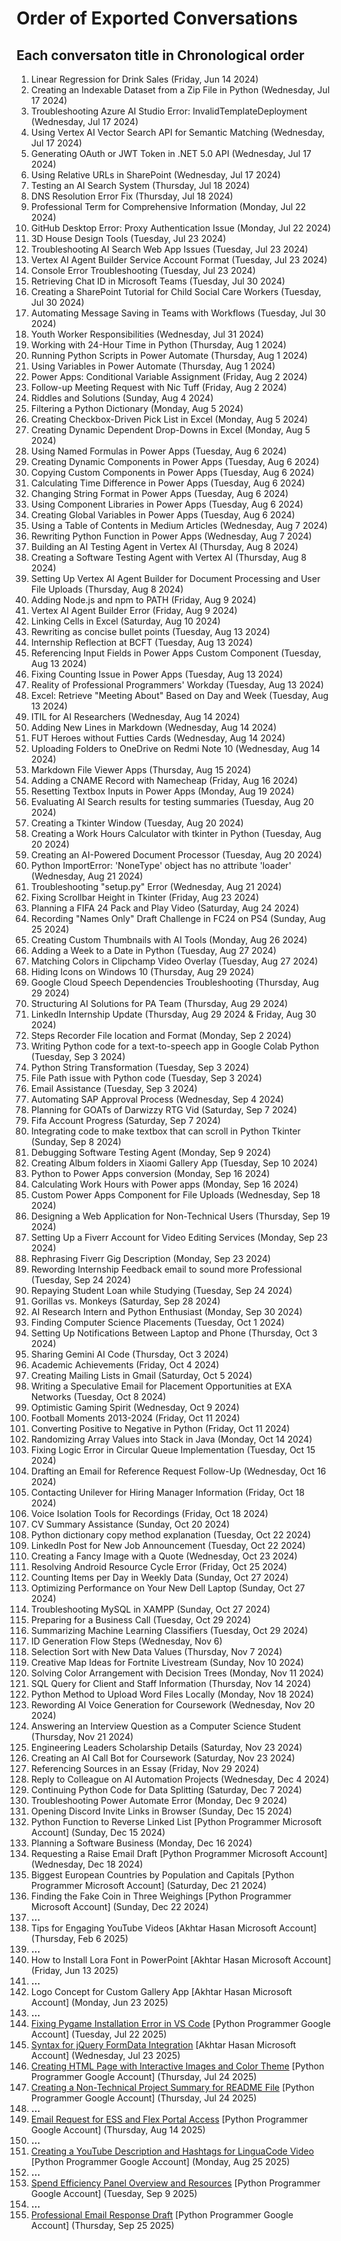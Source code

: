 # Order of Exported Conversations

## Each conversaton title in Chronological order

1. Linear Regression for Drink Sales (Friday, Jun 14 2024)
2. Creating an Indexable Dataset from a Zip File in Python (Wednesday, Jul 17 2024)
3. Troubleshooting Azure AI Studio Error: InvalidTemplateDeployment (Wednesday, Jul 17 2024)
4. Using Vertex AI Vector Search API for Semantic Matching (Wednesday, Jul 17 2024)
5. Generating OAuth or JWT Token in .NET 5.0 API (Wednesday, Jul 17 2024)
6. Using Relative URLs in SharePoint (Wednesday, Jul 17 2024)
7. Testing an AI Search System (Thursday, Jul 18 2024)
8. DNS Resolution Error Fix (Thursday, Jul 18 2024)
9. Professional Term for Comprehensive Information (Monday, Jul 22 2024)
10. GitHub Desktop Error: Proxy Authentication Issue (Monday, Jul 22 2024)
11. 3D House Design Tools (Tuesday, Jul 23 2024)
12. Troubleshooting AI Search Web App Issues (Tuesday, Jul 23 2024)
13. Vertex AI Agent Builder Service Account Format (Tuesday, Jul 23 2024)
14. Console Error Troubleshooting (Tuesday, Jul 23 2024)
15. Retrieving Chat ID in Microsoft Teams (Tuesday, Jul 30 2024)
16. Creating a SharePoint Tutorial for Child Social Care Workers (Tuesday, Jul 30 2024)
17. Automating Message Saving in Teams with Workflows (Tuesday, Jul 30 2024)
18. Youth Worker Responsibilities (Wednesday, Jul 31 2024)
19. Working with 24-Hour Time in Python (Thursday, Aug 1 2024)
20. Running Python Scripts in Power Automate (Thursday, Aug 1 2024)
21. Using Variables in Power Automate (Thursday, Aug 1 2024)
22. Power Apps: Conditional Variable Assignment (Friday, Aug 2 2024)
23. Follow-up Meeting Request with Nic Tuff (Friday, Aug 2 2024)
24. Riddles and Solutions (Sunday, Aug 4 2024)
25. Filtering a Python Dictionary (Monday, Aug 5 2024)
26. Creating Checkbox-Driven Pick List in Excel (Monday, Aug 5 2024)
27. Creating Dynamic Dependent Drop-Downs in Excel (Monday, Aug 5 2024)
28. Using Named Formulas in Power Apps (Tuesday, Aug 6 2024)
29. Creating Dynamic Components in Power Apps (Tuesday, Aug 6 2024)
30. Copying Custom Components in Power Apps (Tuesday, Aug 6 2024)
31. Calculating Time Difference in Power Apps (Tuesday, Aug 6 2024)
32. Changing String Format in Power Apps (Tuesday, Aug 6 2024)
33. Using Component Libraries in Power Apps (Tuesday, Aug 6 2024)
34. Creating Global Variables in Power Apps (Tuesday, Aug 6 2024)
35. Using a Table of Contents in Medium Articles (Wednesday, Aug 7 2024)
36. Rewriting Python Function in Power Apps (Wednesday, Aug 7 2024)
37. Building an AI Testing Agent in Vertex AI (Thursday, Aug 8 2024)
38. Creating a Software Testing Agent with Vertex AI (Thursday, Aug 8 2024)
39. Setting Up Vertex AI Agent Builder for Document Processing and User File Uploads (Thursday, Aug 8 2024)
40. Adding Node.js and npm to PATH (Friday, Aug 9 2024)
41. Vertex AI Agent Builder Error (Friday, Aug 9 2024)
42. Linking Cells in Excel (Saturday, Aug 10 2024)
43. Rewriting as concise bullet points (Tuesday, Aug 13 2024)
44. Internship Reflection at BCFT (Tuesday, Aug 13 2024)
45. Referencing Input Fields in Power Apps Custom Component (Tuesday, Aug 13 2024)
46. Fixing Counting Issue in Power Apps (Tuesday, Aug 13 2024)
47. Reality of Professional Programmers' Workday (Tuesday, Aug 13 2024)
48. Excel: Retrieve "Meeting About" Based on Day and Week (Tuesday, Aug 13 2024)
49. ITIL for AI Researchers (Wednesday, Aug 14 2024)
50. Adding New Lines in Markdown (Wednesday, Aug 14 2024)
51. FUT Heroes without Futties Cards (Wednesday, Aug 14 2024)
52. Uploading Folders to OneDrive on Redmi Note 10 (Wednesday, Aug 14 2024)
53. Markdown File Viewer Apps (Thursday, Aug 15 2024)
54. Adding a CNAME Record with Namecheap (Friday, Aug 16 2024)
55. Resetting Textbox Inputs in Power Apps (Monday, Aug 19 2024)
56. Evaluating AI Search results for testing summaries (Tuesday, Aug 20 2024)
57. Creating a Tkinter Window (Tuesday, Aug 20 2024)
58. Creating a Work Hours Calculator with tkinter in Python (Tuesday, Aug 20 2024)
59. Creating an AI-Powered Document Processor (Tuesday, Aug 20 2024)
60. Python ImportError: 'NoneType' object has no attribute 'loader' (Wednesday, Aug 21 2024)
61. Troubleshooting "setup.py" Error (Wednesday, Aug 21 2024)
62. Fixing Scrollbar Height in Tkinter (Friday, Aug 23 2024)
63. Planning a FIFA 24 Pack and Play Video (Saturday, Aug 24 2024)
64. Recording "Names Only" Draft Challenge in FC24 on PS4 (Sunday, Aug 25 2024)
65. Creating Custom Thumbnails with AI Tools (Monday, Aug 26 2024)
66. Adding a Week to a Date in Python (Tuesday, Aug 27 2024)
67. Matching Colors in Clipchamp Video Overlay (Tuesday, Aug 27 2024)
68. Hiding Icons on Windows 10 (Thursday, Aug 29 2024)
69. Google Cloud Speech Dependencies Troubleshooting (Thursday, Aug 29 2024)
70. Structuring AI Solutions for PA Team (Thursday, Aug 29 2024)
71. LinkedIn Internship Update (Thursday, Aug 29 2024 & Friday, Aug 30 2024)
72. Steps Recorder File location and Format (Monday, Sep 2 2024)
73. Writing Python code for a text-to-speech app in Google Colab Python (Tuesday, Sep 3 2024)
74. Python String Transformation (Tuesday, Sep 3 2024)
75. File Path issue with Python code (Tuesday, Sep 3 2024)
76. Email Assistance (Tuesday, Sep 3 2024)
77. Automating SAP Approval Process (Wednesday, Sep 4 2024)
78. Planning for GOATs of Darwizzy RTG Vid (Saturday, Sep 7 2024)
79. Fifa Account Progress (Saturday, Sep 7 2024)
80. Integrating code to make textbox that can scroll in Python Tkinter (Sunday, Sep 8 2024)
81. Debugging Software Testing Agent (Monday, Sep 9 2024)
82. Creating Album folders in Xiaomi Gallery App (Tuesday, Sep 10 2024)
83. Python to Power Apps conversion (Monday, Sep 16 2024)
84. Calculating Work Hours with Power apps (Monday, Sep 16 2024)
85. Custom Power Apps Component for File Uploads (Wednesday, Sep 18 2024)
86. Designing a Web Application for Non-Technical Users (Thursday, Sep 19 2024)
87. Setting Up a Fiverr Account for Video Editing Services (Monday, Sep 23 2024)
88. Rephrasing Fiverr Gig Description (Monday, Sep 23 2024)
89. Rewording Internship Feedback email to sound more Professional (Tuesday, Sep 24 2024)
90. Repaying Student Loan while Studying (Tuesday, Sep 24 2024)
91. Gorillas vs. Monkeys (Saturday, Sep 28 2024)
92. AI Research Intern and Python Enthusiast (Monday, Sep 30 2024)
93. Finding Computer Science Placements (Tuesday, Oct 1 2024)
94. Setting Up Notifications Between Laptop and Phone (Thursday, Oct 3 2024)
95. Sharing Gemini AI Code (Thursday, Oct 3 2024)
96. Academic Achievements (Friday, Oct 4 2024)
97. Creating Mailing Lists in Gmail (Saturday, Oct 5 2024)
98. Writing a Speculative Email for Placement Opportunities at EXA Networks (Tuesday, Oct 8 2024)
99. Optimistic Gaming Spirit (Wednesday, Oct 9 2024)
100. Football Moments 2013-2024 (Friday, Oct 11 2024)
101. Converting Positive to Negative in Python (Friday, Oct 11 2024)
102. Randomizing Array Values into Stack in Java (Monday, Oct 14 2024)
103. Fixing Logic Error in Circular Queue Implementation (Tuesday, Oct 15 2024)
104. Drafting an Email for Reference Request Follow-Up (Wednesday, Oct 16 2024)
105. Contacting Unilever for Hiring Manager Information (Friday, Oct 18 2024)
106. Voice Isolation Tools for Recordings (Friday, Oct 18 2024)
107. CV Summary Assistance (Sunday, Oct 20 2024)
108. Python dictionary copy method explanation (Tuesday, Oct 22 2024)
109. LinkedIn Post for New Job Announcement (Tuesday, Oct 22 2024)
110. Creating a Fancy Image with a Quote (Wednesday, Oct 23 2024)
111. Resolving Android Resource Cycle Error (Friday, Oct 25 2024)
112. Counting Items per Day in Weekly Data (Sunday, Oct 27 2024)
113. Optimizing Performance on Your New Dell Laptop (Sunday, Oct 27 2024)
114. Troubleshooting MySQL in XAMPP (Sunday, Oct 27 2024)
115. Preparing for a Business Call (Tuesday, Oct 29 2024)
116. Summarizing Machine Learning Classifiers (Tuesday, Oct 29 2024)
117. ID Generation Flow Steps (Wednesday, Nov 6)
118. Selection Sort with New Data Values (Thursday, Nov 7 2024)
119. Creative Map Ideas for Fortnite Livestream (Sunday, Nov 10 2024)
120. Solving Color Arrangement with Decision Trees (Monday, Nov 11 2024)
121. SQL Query for Client and Staff Information (Thursday, Nov 14 2024)
122. Python Method to Upload Word Files Locally (Monday, Nov 18 2024)
123. Rewording AI Voice Generation for Coursework (Wednesday, Nov 20 2024)
124. Answering an Interview Question as a Computer Science Student (Thursday, Nov 21 2024)
125. Engineering Leaders Scholarship Details (Saturday, Nov 23 2024)
126. Creating an AI Call Bot for Coursework (Saturday, Nov 23 2024)
127. Referencing Sources in an Essay (Friday, Nov 29 2024)
128. Reply to Colleague on AI Automation Projects (Wednesday, Dec 4 2024)
129. Continuing Python Code for Data Splitting (Saturday, Dec 7 2024)
130. Troubleshooting Power Automate Error (Monday, Dec 9 2024)
131. Opening Discord Invite Links in Browser (Sunday, Dec 15 2024)
132. Python Function to Reverse Linked List [Python Programmer Microsoft Account] (Sunday, Dec 15 2024)
133. Planning a Software Business (Monday, Dec 16 2024)
134. Requesting a Raise Email Draft [Python Programmer Microsoft Account] (Wednesday, Dec 18 2024)
135. Biggest European Countries by Population and Capitals [Python Programmer Microsoft Account] (Saturday, Dec 21 2024)
136. Finding the Fake Coin in Three Weighings [Python Programmer Microsoft Account] (Sunday, Dec 22 2024)
137. **...**
138. Tips for Engaging YouTube Videos [Akhtar Hasan Microsoft Account] (Thursday, Feb 6 2025)
139. **...**
140. How to Install Lora Font in PowerPoint [Akhtar Hasan Microsoft Account] (Friday, Jun 13 2025)
141. **...**
142. Logo Concept for Custom Gallery App [Akhtar Hasan Microsoft Account] (Monday, Jun 23 2025)
143. **...**
144. [Fixing Pygame Installation Error in VS Code](https://copilot.microsoft.com/shares/Uoqbtf5XYhp6pG9w3d6gE) [Python Programmer Google Account] (Tuesday, Jul 22 2025)
145. [Syntax for jQuery FormData Integration](https://copilot.microsoft.com/shares/cvMANczBKhj3T67D96x8G) [Akhtar Hasan Microsoft Account] (Wednesday, Jul 23 2025)
146. [Creating HTML Page with Interactive Images and Color Theme](https://copilot.microsoft.com/shares/z6nB7h7bU5hWYB8KYc7MX) [Python Programmer Google Account] (Thursday, Jul 24 2025)
147. [Creating a Non-Technical Project Summary for README File](https://copilot.microsoft.com/shares/MUe8Cknq2hicGHYyWf7JM) [Python Programmer Google Account] (Thursday, Jul 24 2025)
148. **...**
149. [Email Request for ESS and Flex Portal Access](https://copilot.microsoft.com/shares/TqqWEzfobWqFfNXHKqvZm) [Python Programmer Google Account] (Thursday, Aug 14 2025)
150. **...**
151. [Creating a YouTube Description and Hashtags for LinguaCode Video](https://copilot.microsoft.com/shares/A6XT4LSCJby8SRe5jwBuy) [Python Programmer Google Account] (Monday, Aug 25 2025)
152. **...**
153. [Spend Efficiency Panel Overview and Resources](https://copilot.microsoft.com/shares/QSdEkmEJjRQoy5nqiNEfG) [Python Programmer Google Account] (Tuesday, Sep 9 2025)
154. **...**
155. [Professional Email Response Draft](https://copilot.microsoft.com/shares/Jm5H6yzrpn1CTAqKZDXuo) [Python Programmer Google Account] (Thursday, Sep 25 2025)  

